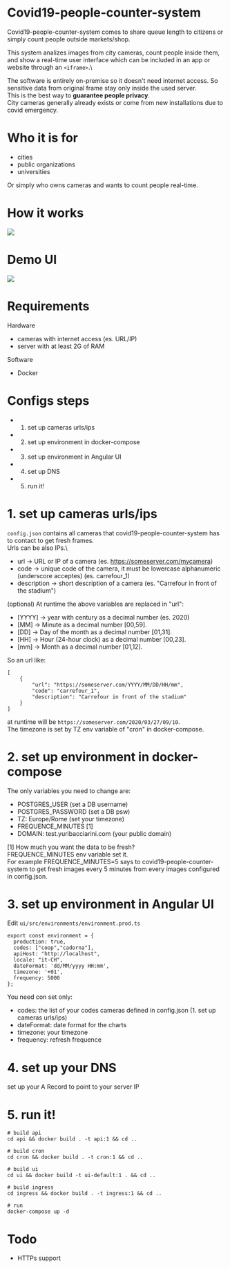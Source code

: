 # Covid19-people-counter-system
Covid19-people-counter-system comes to share queue length to citizens or simply count people outside markets/shop.

This system analizes images from city cameras, count people inside them, and show a real-time user interface which can be included in an app or website through an `<iframe>`.\

The software is entirely on-premise so it doesn't need internet access. So sensitive data from original frame stay only inside the used server.\
This is the best way to **guarantee people privacy**.\
City cameras generally already exists or come from new installations due to covid emergency.

# Who it is for
* cities
* public organizations
* universities

Or simply who owns cameras and wants to count people real-time.

# How it works
<img src="how.png"/>

# Demo UI
<img src="demo.gif"/>

# Requirements
Hardware
* cameras with internet access (es. URL/IP)
* server with at least 2G of RAM

Software
* Docker

# Configs steps
* 1. set up cameras urls/ips
* 2. set up environment in docker-compose
* 3. set up environment in Angular UI
* 4. set up DNS
* 5. run it!

# 1. set up cameras urls/ips
`config.json` contains all cameras that covid19-people-counter-system has to contact to get fresh frames.\
Urls can be also IPs.\
* url -> URL or IP of a camera (es. https://someserver.com/mycamera)
* code -> unique code of the camera, it must be lowercase alphanumeric (underscore acceptes) (es. carrefour_1)
* description -> short description of a camera (es. "Carrefour in front of the stadium")

(optional) At runtime the above variables are replaced in "url":
* [YYYY] -> year with century as a decimal number (es. 2020)
* [MM] -> Minute as a decimal number [00,59].
* [DD] -> Day of the month as a decimal number [01,31].
* [HH] -> Hour (24-hour clock) as a decimal number [00,23].
* [mm] -> Month as a decimal number [01,12].

So an url like:

```
[
    {
        "url": "https://someserver.com/YYYY/MM/DD/HH/mm",
        "code": "carrefour_1",
        "description": "Carrefour in front of the stadium"
    }
]
```

at runtime will be `https://someserver.com/2020/03/27/09/10`.\
The timezone is set by TZ env variable of "cron" in docker-compose.

# 2. set up environment in docker-compose

The only variables you need to change are:

* POSTGRES_USER (set a DB username)
* POSTGRES_PASSWORD (set a DB psw)
* TZ: Europe/Rome (set your timezone)
* FREQUENCE_MINUTES [1]
* DOMAIN: test.yuribacciarini.com (your public domain)

[1]
How much you want the data to be fresh?\
FREQUENCE_MINUTES env variable set it.\
For example FREQUENCE_MINUTES=5 says to covid19-people-counter-system to get fresh images every 5 minutes from every images configured in config.json.


# 3. set up environment in Angular UI

Edit `ui/src/environments/environment.prod.ts`

```
export const environment = {
  production: true,
  codes: ["coop","cadorna"],
  apiHost: "http://localhost",
  locale: "it-CH",
  dateFormat: 'dd/MM/yyyy HH:mm',
  timezone: '+01',
  frequency: 5000
};
```

You need con set only:
* codes: the list of your codes cameras defined in config.json (1. set up cameras urls/ips)
* dateFormat: date format for the charts
* timezone: your timezone
* frequency: refresh frequence

# 4. set up your DNS
set up your A Record to point to your server IP

# 5. run it!


```
# build api
cd api && docker build . -t api:1 && cd ..

# build cron
cd cron && docker build . -t cron:1 && cd ..

# build ui
cd ui && docker build -t ui-default:1 . && cd ..

# build ingress
cd ingress && docker build . -t ingress:1 && cd ..

# run
docker-compose up -d
```

# Todo
* HTTPs support
